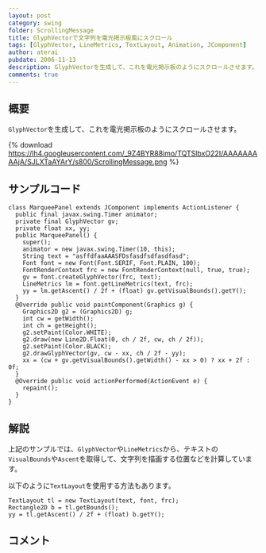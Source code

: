 ```yaml
---
layout: post
category: swing
folder: ScrollingMessage
title: GlyphVectorで文字列を電光掲示板風にスクロール
tags: [GlyphVector, LineMetrics, TextLayout, Animation, JComponent]
author: aterai
pubdate: 2006-11-13
description: GlyphVectorを生成して、これを電光掲示板のようにスクロールさせます。
comments: true
---
```

## 概要
`GlyphVector`を生成して、これを電光掲示板のようにスクロールさせます。

{% download https://lh4.googleusercontent.com/_9Z4BYR88imo/TQTSlbxO22I/AAAAAAAAAjA/SJLXTaAYArY/s800/ScrollingMessage.png %}

## サンプルコード
<pre class="prettyprint"><code>class MarqueePanel extends JComponent implements ActionListener {
  public final javax.swing.Timer animator;
  private final GlyphVector gv;
  private float xx, yy;
  public MarqueePanel() {
    super();
    animator = new javax.swing.Timer(10, this);
    String text = "asffdfaaAAASFDsfasdfsdfasdfasd";
    Font font = new Font(Font.SERIF, Font.PLAIN, 100);
    FontRenderContext frc = new FontRenderContext(null, true, true);
    gv = font.createGlyphVector(frc, text);
    LineMetrics lm = font.getLineMetrics(text, frc);
    yy = lm.getAscent() / 2f + (float) gv.getVisualBounds().getY();
  }
  @Override public void paintComponent(Graphics g) {
    Graphics2D g2 = (Graphics2D) g;
    int cw = getWidth();
    int ch = getHeight();
    g2.setPaint(Color.WHITE);
    g2.draw(new Line2D.Float(0, ch / 2f, cw, ch / 2f));
    g2.setPaint(Color.BLACK);
    g2.drawGlyphVector(gv, cw - xx, ch / 2f - yy);
    xx = (cw + gv.getVisualBounds().getWidth() - xx &gt; 0) ? xx + 2f : 0f;
  }
  @Override public void actionPerformed(ActionEvent e) {
    repaint();
  }
}
</code></pre>

## 解説
上記のサンプルでは、`GlyphVector`や`LineMetrics`から、テキストの`VisualBounds`や`Ascent`を取得して、文字列を描画する位置などを計算しています。

以下のように`TextLayout`を使用する方法もあります。

<pre class="prettyprint"><code>TextLayout tl = new TextLayout(text, font, frc);
Rectangle2D b = tl.getBounds();
yy = tl.getAscent() / 2f + (float) b.getY();
</code></pre>

## コメント
